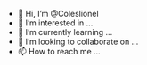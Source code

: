 - 👋 Hi, I’m @Coleslionel
- 👀 I’m interested in ...
- 🌱 I’m currently learning ...
- 💞️ I’m looking to collaborate on ...
- 📫 How to reach me ...

<!---
Coleslionel/Coleslionel is a ✨ special ✨ repository because its `README.md` (this file) appears on your GitHub profile.
You can click the Preview link to take a look at your changes.
--->

